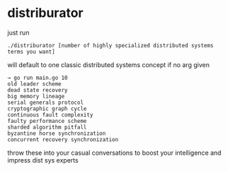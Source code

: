 # distriburator

just run

```
./distriburator [number of highly specialized distributed systems terms you want]
```
will default to one classic distributed systems concept if no arg given

```
→ go run main.go 10
old leader scheme
dead state recovery
big memory lineage
serial generals protocol
cryptographic graph cycle
continuous fault complexity
faulty performance scheme
sharded algorithm pitfall
byzantine horse synchronization
concurrent recovery synchronization
```

throw these into your casual conversations to boost your intelligence and impress dist sys experts
